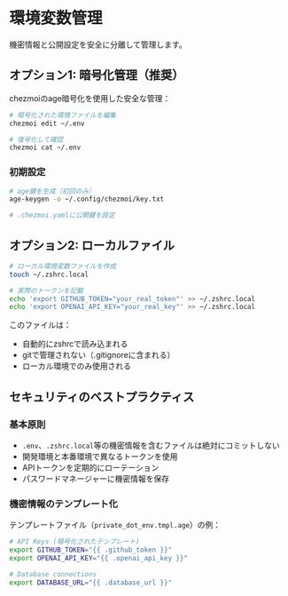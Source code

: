 # 環境変数管理

機密情報と公開設定を安全に分離して管理します。

## オプション1: 暗号化管理（推奨）

chezmoiのage暗号化を使用した安全な管理：

```bash
# 暗号化された環境ファイルを編集
chezmoi edit ~/.env

# 復号化して確認
chezmoi cat ~/.env
```

### 初期設定

```bash
# age鍵を生成（初回のみ）
age-keygen -o ~/.config/chezmoi/key.txt

# .chezmoi.yamlに公開鍵を設定
```

## オプション2: ローカルファイル

```bash
# ローカル環境変数ファイルを作成
touch ~/.zshrc.local

# 実際のトークンを記載
echo 'export GITHUB_TOKEN="your_real_token"' >> ~/.zshrc.local
echo 'export OPENAI_API_KEY="your_real_key"' >> ~/.zshrc.local
```

このファイルは：
- 自動的にzshrcで読み込まれる
- gitで管理されない（.gitignoreに含まれる）
- ローカル環境でのみ使用される

## セキュリティのベストプラクティス

### 基本原則

- `.env`、`.zshrc.local`等の機密情報を含むファイルは絶対にコミットしない
- 開発環境と本番環境で異なるトークンを使用
- APIトークンを定期的にローテーション
- パスワードマネージャーに機密情報を保存

### 機密情報のテンプレート化

テンプレートファイル（`private_dot_env.tmpl.age`）の例：

```bash
# API Keys (暗号化されたテンプレート)
export GITHUB_TOKEN="{{ .github_token }}"
export OPENAI_API_KEY="{{ .openai_api_key }}"

# Database connections
export DATABASE_URL="{{ .database_url }}"
``` 